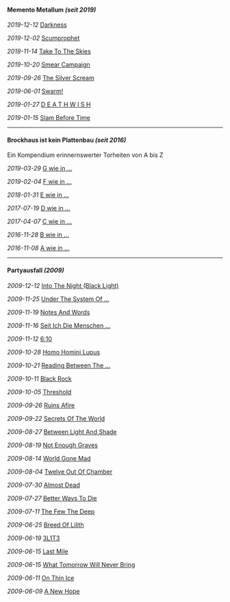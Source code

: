 #### Memento Metallum _(seit 2019)_

_2019-12-12_ [Darkness](mm-dns.md)

_2019-12-02_ [Scumprophet](mm-spt.md)

_2019-11-14_ [Take To The Skies](mm-tts.md)

_2019-10-20_ [Smear Campaign](mm-scn.md)

_2019-09-26_ [The Silver Scream](mm-ssm.md)

_2019-06-01_ [Swarm!](mm-swm.md)

_2019-01-27_ [D E A T H W I S H](mm-dwh.md)

_2019-01-15_ [Slam Before Time](mm-sbt.md)

<hr>

#### Brockhaus ist kein Plattenbau _(seit 2016)_

Ein Kompendium erinnernswerter Torheiten von A bis Z

_2019-03-29_ [G wie in ...](bp-gwi.md)

_2019-02-04_ [F wie in ...](bp-fwi.md)

_2018-01-31_ [E wie in ...](bikpb-e.md)

_2017-07-19_ [D wie in ...](bikpb-d.md)

_2017-04-07_ [C wie in ...](bikpb-c.md)

_2016-11-28_ [B wie in ...](bikpb-b.md)

_2016-11-08_ [A wie in ...](bikpb-a.md)

<hr>

#### Partyausfall _(2009)_

_2009-12-12_ [Into The Night (Black Light)](pa-itn.md)

_2009-11-25_ [Under The System Of ...](pa-usm.md)

_2009-11-19_ [Notes And Words](pa-naw.md)

_2009-11-16_ [Seit Ich Die Menschen ...](pa-smk.md)

_2009-11-12_ [6:10](pa-610.md)

_2009-10-28_ [Homo Homini Lupus](pa-hhl.md)

_2009-10-21_ [Reading Between The ...](pa-rbf.md)

_2009-10-11_ [Black Rock](pa-brk.md)

_2009-10-05_ [Threshold](pa-thd.md)

_2009-09-26_ [Ruins Afire](pa-rae.md)

_2009-09-22_ [Secrets Of The World](pa-sow.md)

_2009-08-27_ [Between Light And Shade](pa-bls.md)

_2009-08-19_ [Not Enough Graves](pa-neg.md)

_2009-08-14_ [World Gone Mad](pa-wgm.md)

_2009-08-04_ [Twelve Out Of Chamber](pa-toc.md)

_2009-07-30_ [Almost Dead](pa-add.md)

_2009-07-27_ [Better Ways To Die](pa-bwd.md)

_2009-07-11_ [The Few The Deep](pa-ftd.md)

_2009-06-25_ [Breed Of Lilith](pa-bol.md)

_2009-06-19_ [3L1T3](pa-3l3.md)

_2009-06-15_ [Last Mile](pa-lme.md)

_2009-06-15_ [What Tomorrow Will Never Bring](pa-wtb.md)

_2009-06-11_ [On Thin Ice](pa-oti.md)

_2009-06-09_ [A New Hope](pa-anh.md)
